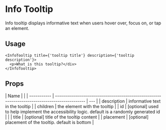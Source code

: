 # Info Tooltip

Info tooltip displays informative text when users hover over, focus on, or tap an element.

## Usage

```tsx
<InfoTooltip title={'tooltip title'} description={'tooltip description'}>
  <p>What is this tooltip?</div>
</InfoTooltip>
```

## Props

| Name        |                                                                                               |
| ----------- | --------------------------------------------------------------------------------------------- | --- |
| description | informative text in the tooltip                                                               |
| children    | the element with the tooltip                                                                  |
| id          | [optional] used to help implement the accessibility logic. default is a randomly generated id |     |
| title       | [optional] title of the tooltip content                                                       |
| placement   | [optional] placement of the tooltip. default is bottom                                        |
